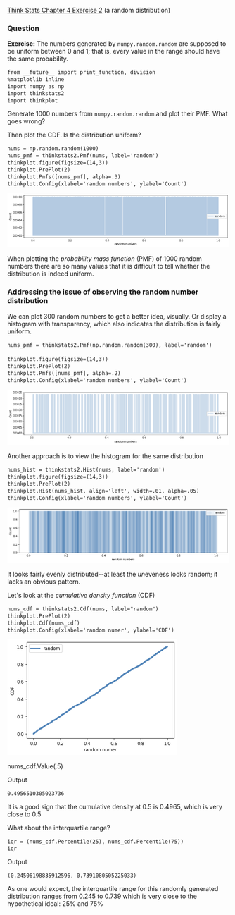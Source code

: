 [Think Stats Chapter 4 Exercise 2](http://greenteapress.com/thinkstats2/html/thinkstats2005.html#toc41) (a random distribution)

### Question
**Exercise:** The numbers generated by `numpy.random.random` are supposed to be uniform between 0 and 1; that is, every value in the range should have the same probability.

```{python}
from __future__ import print_function, division
%matplotlib inline
import numpy as np
import thinkstats2
import thinkplot
```
Generate 1000 numbers from `numpy.random.random` and plot their PMF.  What goes wrong?

Then plot the CDF. Is the distribution uniform?

```{python}
nums = np.random.random(1000)
nums_pmf = thinkstats2.Pmf(nums, label='random')
thinkplot.figure(figsize=(14,3))
thinkplot.PrePlot(2)
thinkplot.Pmfs([nums_pmf], alpha=.3)
thinkplot.Config(xlabel='random numbers', ylabel='Count')
```
![dense pmf](img/4-2_dense_pmf.png)

When plotting the _probability mass function_ (PMF) of 1000 random numbers there are so many values that it is difficult to tell whether the distribution is indeed uniform.

### Addressing the issue of observing the random number distribution
We can plot 300 random numbers to get a better idea, visually. Or display a histogram with transparency, which also indicates the distribution is fairly uniform.

```{python}
nums_pmf = thinkstats2.Pmf(np.random.random(300), label='random')

thinkplot.figure(figsize=(14,3))
thinkplot.PrePlot(2)
thinkplot.Pmfs([nums_pmf], alpha=.2)
thinkplot.Config(xlabel='random numbers', ylabel='Count')
```
![sparser pmf](img/4-2_sparser_pmf.png)

Another approach is to view the histogram for the same distribution

```{python}
nums_hist = thinkstats2.Hist(nums, label='random')
thinkplot.figure(figsize=(14,3))
thinkplot.PrePlot(2)
thinkplot.Hist(nums_hist, align='left', width=.01, alpha=.05)
thinkplot.Config(xlabel='random numbers', ylabel='Count')
```
![histogram](img/4-2_histogram.png)

It looks fairly evenly distributed--at least the *un*eveness looks random; it lacks an obvious pattern.

Let's look at the _cumulative density function_ (CDF)

```{python}
nums_cdf = thinkstats2.Cdf(nums, label="random")
thinkplot.PrePlot(2)
thinkplot.Cdf(nums_cdf)
thinkplot.Config(xlabel='random numer', ylabel='CDF')
```
![cumulative density function](img/4-2_cumulative_density_function.png)

nums_cdf.Value(.5)

Output
 ```
0.4956510305023736
```
It is a good sign that the cumulative density at 0.5 is 0.4965, which is very close to 0.5

What about the interquartile range?
```{python}
iqr = (nums_cdf.Percentile(25), nums_cdf.Percentile(75))
iqr
```

Output
```
(0.24506198835912596, 0.7391080505225033)
```
As one would expect, the interquartile range for this randomly generated distribution ranges from
0.245 to 0.739 which is very close to the hypothetical ideal: 25% and 75%
